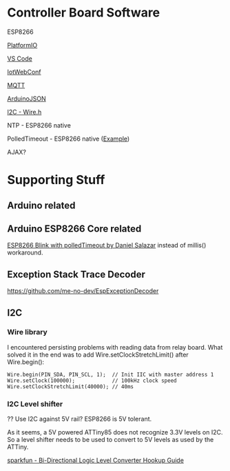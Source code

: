 # Controller Board Software

ESP8266

[PlatformIO](https://platformio.org)

[VS Code](https://code.visualstudio.com/)

[IotWebConf](https://github.com/prampec/IotWebConf)

[MQTT](https://github.com/256dpi/arduino-mqtt)

[ArduinoJSON](https://arduinojson.org/)

[I2C - Wire.h](https://github.com/esp8266/Arduino/tree/master/libraries/Wire)

NTP - ESP8266 native

PolledTimeout - ESP8266 native ([Example](https://github.com/esp8266/Arduino/blob/master/libraries/esp8266/examples/BlinkPolledTimeout/BlinkPolledTimeout.ino))

AJAX?

# Supporting Stuff

## Arduino related

## Arduino ESP8266 Core related

[ESP8266 Blink with polledTimeout by Daniel Salazar](https://github.com/esp8266/Arduino/blob/master/libraries/esp8266/examples/BlinkPolledTimeout/BlinkPolledTimeout.ino) instead of millis() workaround.

## Exception Stack Trace Decoder

https://github.com/me-no-dev/EspExceptionDecoder

## I2C 

### Wire library

I encountered persisting problems with reading data from relay board. What solved it in the end was to add Wire.setClockStretchLimit() after Wire.begin():
```
Wire.begin(PIN_SDA, PIN_SCL, 1);  // Init IIC with master address 1
Wire.setClock(100000);            // 100kHz clock speed
Wire.setClockStretchLimit(40000); // 40ms
```



### I2C Level shifter

?? Use I2C against 5V rail? ESP8266 is 5V tolerant.

As it seems, a 5V powered ATTiny85 does not recognize 3.3V levels on I2C. So a level shifter needs to be used to convert to 5V levels as used by the ATTiny.

[sparkfun - Bi-Directional Logic Level Converter Hookup Guide](https://learn.sparkfun.com/tutorials/bi-directional-logic-level-converter-hookup-guide/all)


